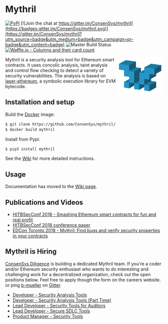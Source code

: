# Mythril
[![PyPI](https://badge.fury.io/py/mythril.svg)](https://pypi.python.org/pypi/mythril)
[![Join the chat at https://gitter.im/ConsenSys/mythril](https://badges.gitter.im/ConsenSys/mythril.svg)](https://gitter.im/ConsenSys/mythril?utm_source=badge&utm_medium=badge&utm_campaign=pr-badge&utm_content=badge)
![Master Build Status](https://img.shields.io/circleci/project/github/ConsenSys/mythril/master.svg)
[![Waffle.io - Columns and their card count](https://badge.waffle.io/ConsenSys/mythril.svg?columns=all)](https://waffle.io/ConsenSys/mythril)

<img height="120px" align="right" src="/static/mythril.png"/>

Mythril is a security analysis tool for Ethereum smart contracts. It uses concolic analysis, taint analysis and control flow checking to detect a variety of security vulnerabilities. The analysis is based on [laser-ethereum](https://github.com/b-mueller/laser-ethereum), a symbolic execution library for EVM bytecode.

## Installation and setup

Build the [Docker](https://www.docker.com) image:

```bash
$ git clone https://github.com/ConsenSys/mythril/
$ docker build mythril
```

Install from Pypi:

```bash
$ pip3 install mythril
```

See the [Wiki](https://github.com/ConsenSys/mythril/wiki/Installation-and-Setup) for more detailed instructions. 

## Usage

Documentation has moved to the [Wiki page](https://github.com/ConsenSys/mythril/wiki).

## Publications and Videos

- [HITBSecConf 2018 - Smashing Ethereum smart contracts for fun and real profit](https://www.youtube.com/watch?v=iqf6epACgds)
- [HITBSecConf 2018 conference paper](https://github.com/b-mueller/smashing-smart-contracts/blob/master/smashing-smart-contracts-1of1.pdf)
- [EDCon Toronto 2018 - Mythril: Find bugs and verify security properties in your contracts](https://www.youtube.com/watch?v=NJ9StJThxZY&feature=youtu.be&t=3h3m18s)

## Mythril is Hiring

[ConsenSys Diligence](https://consensys.net/diligence/) is building a dedicated Mythril team. If you're a coder and/or Ethereum security enthusiast who wants to do interesting and challenging work for a decentralized organization, check out the open positions below. Feel free to apply though the form on the careers website. or ping [b-mueller](http://github.com/b-mueller/) on [Gitter](https://gitter.im/ConsenSys/mythril).

- [Developer - Security Analysis Tools](https://new.consensys.net/careers/?gh_jid=1129067)
- [Developer - Security Analysis Tools (Part Time)](https://new.consensys.net/careers/?gh_jid=1129048)
- [Lead Developer - Security Tools for Auditors](https://new.consensys.net/careers/?gh_jid=1127282)
- [Lead Developer - Secure SDLC Tools](https://new.consensys.net/careers/?gh_jid=1127284)
- [Product Manager - Security Tools](https://new.consensys.net/careers/?gh_jid=1127271)
